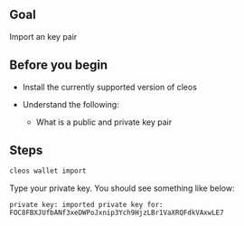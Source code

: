 ## Goal

Import an key pair

## Before you begin

* Install the currently supported version of cleos

* Understand the following:
  * What is a public and private key pair

## Steps

```bash
cleos wallet import
```

Type your private key. You should see something like below:

```shell
private key: imported private key for: FOC8FBXJUfbANf3xeDWPoJxnip3Ych9HjzLBr1VaXRQFdkVAxwLE7
```